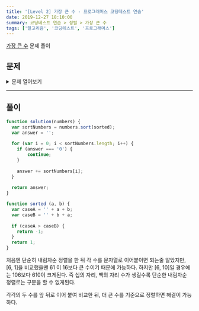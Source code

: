 ```yaml
---
title: '[Level 2] 가장 큰 수 - 프로그래머스 코딩테스트 연습'
date: 2019-12-27 18:10:00
summary: 코딩테스트 연습 > 정렬 > 가장 큰 수
tags: ['알고리즘', '코딩테스트', '프로그래머스']
---
```


[가장 큰 수](https://programmers.co.kr/learn/courses/30/lessons/42746) 문제 풀이

## 문제

<details>
  <summary>문제 열어보기</summary>

0 또는 양의 정수가 주어졌을 때, 정수를 이어 붙여 만들 수 있는 가장 큰 수를 알아내 주세요.

예를 들어, 주어진 정수가 [6, 10, 2]라면 [6102, 6210, 1062, 1026, 2610, 2106]를 만들 수 있고, 이중 가장 큰 수는 6210입니다.

0 또는 양의 정수가 담긴 배열 numbers가 매개변수로 주어질 때, 순서를 재배치하여 만들 수 있는 가장 큰 수를 문자열로 바꾸어 return 하도록 solution 함수를 작성해주세요.

### 제한사항

* numbers의 길이는 1 이상 100,000 이하입니다.
* numbers의 원소는 0 이상 1,000 이하입니다.
* 정답이 너무 클 수 있으니 문자열로 바꾸어 return 합니다.

### 입출력 예

numbers | return
--- | ---
[6, 10, 2] | 6210
[3, 30, 34, 5, 9] | 9534330

</details>

------

## 풀이

```javascript
function solution(numbers) {
  var sortNumbers = numbers.sort(sorted);
  var answer = '';
  
  for (var i = 0; i < sortNumbers.length; i++) {
    if (answer === '0') {
        continue;
    }
    
    answer += sortNumbers[i];
  }
  
  return answer;
}

function sorted (a, b) {
  var caseA = '' + a + b;
  var caseB = '' + b + a;
  
  if (caseA > caseB) {
    return -1;
  }
  return 1;
}
```

처음엔 단순히 내림차순 정렬을 한 뒤 각 수를 문자열로 이어붙이면 되는줄 알았지만, [6, 1]을 비교했을땐 61 이 16보다 큰 수이기 때문에 가능하다. 하지만 [6, 10]일 경우에는 106보다 610이 크게된다. 즉 십의 자리, 백의 자리 수가 생길수록 단순한 내림차순 정렬로는 구분을 할 수 없게된다.

각각의 두 수를 앞 뒤로 이어 붙여 비교한 뒤, 더 큰 수를 기준으로 정렬하면 해결이 가능하다.
